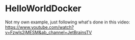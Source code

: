 # HelloWorldDocker

Not my own example, just following what's done in this video:
https://www.youtube.com/watch?v=FzwIs2jMESM&ab_channel=JetBrainsTV
